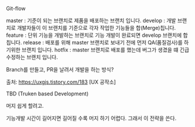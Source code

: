 Git-flow

master : 기준이 되는 브랜치로 제품을 배포하는 브랜치 입니다.
develop : 개발 브랜치로 개발자들이 이 브랜치를 기준으로 각자 작업한 기능들을 합(Merge)칩니다.
feature : 단위 기능을 개발하는 브랜치로 기능 개발이 완료되면 develop 브랜치에 합칩니다.
release : 배포를 위해 master 브랜치로 보내기 전에 먼저 QA(품질검사)를 하기위한 브랜치 입니다.
hotfix : master 브랜치로 배포를 했는데 버그가 생겼을 떄 긴급 수정하는 브랜치 입니다.

Branch를 만들고, PR을 날려서 개발을 하는 방식?

출처: https://uxgjs.tistory.com/183 [UX 공작소]



TBD (Truken based Development)

머지 쉽게 할려고.

기능개발 시간이 길어지면 길어질 수록 머지 하기 어렵다. 그래서 이 전략을 쓴다.